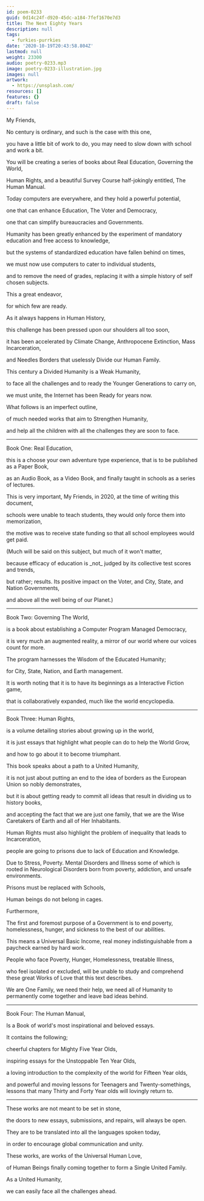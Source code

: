 ```yaml
---
id: poem-0233
guid: 0d14c24f-d920-45dc-a184-7fef1670e7d3
title: The Next Eighty Years
description: null
tags:
  - furkies-purrkies
date: '2020-10-19T20:43:58.804Z'
lastmod: null
weight: 23300
audio: poetry-0233.mp3
image: poetry-0233-illustration.jpg
images: null
artwork:
  - https://unsplash.com/
resources: []
features: {}
draft: false
---
```


My Friends,

No century is ordinary, and such is the case with this one,

you have a little bit of work to do, you may need to slow down with school and work a bit.

You will be creating a series of books about Real Education, Governing the World,

Human Rights, and a beautiful Survey Course half-jokingly entitled, The Human Manual.

Today computers are everywhere, and they hold a powerful potential,

one that can enhance Education, The Voter and Democracy,

one that can simplify bureaucracies and Governments.

Humanity has been greatly enhanced by the experiment of mandatory education and free access to knowledge,

but the systems of standardized education have fallen behind on times,

we must now use computers to cater to individual students,

and to remove the need of grades, replacing it with a simple history of self chosen subjects.

This a great endeavor,

for which few are ready.

As it always happens in Human History,

this challenge has been pressed upon our shoulders all too soon,

it has been accelerated by Climate Change, Anthropocene Extinction, Mass Incarceration,

and Needles Borders that uselessly Divide our Human Family.

This century a Divided Humanity is a Weak Humanity,

to face all the challenges and to ready the Younger Generations to carry on,

we must unite, the Internet has been Ready for years now.

What follows is an imperfect outline,

of much needed works that aim to Strengthen Humanity,

and help all the children with all the challenges they are soon to face.

---

Book One: Real Education,

this is a choose your own adventure type experience, that is to be published as a Paper Book,

as an Audio Book, as a Video Book, and finally taught in schools as a series of lectures.

This is very important, My Friends, in 2020, at the time of writing this document,

schools were unable to teach students, they would only force them into memorization,

the motive was to receive state funding so that all school employees would get paid.

(Much will be said on this subject, but much of it won't matter,

because efficacy of education is \_not\_ judged by its collective test scores and trends,

but rather; results. Its positive impact on the Voter, and City, State, and Nation Governments,

and above all the well being of our Planet.)

---

Book Two: Governing The World,

is a book about establishing a Computer Program Managed Democracy,

it is very much an augmented reality, a mirror of our world where our voices count for more.

The program harnesses the Wisdom of the Educated Humanity;

for City, State, Nation, and Earth management.

It is worth noting that it is to have its beginnings as a Interactive Fiction game,

that is collaboratively expanded, much like the world encyclopedia.

---

Book Three: Human Rights,

is a volume detailing stories about growing up in the world,

it is just essays that highlight what people can do to help the World Grow,

and how to go about it to become triumphant.

This book speaks about a path to a United Humanity,

it is not just about putting an end to the idea of borders as the European Union so nobly demonstrates,

but it is about getting ready to commit all ideas that result in dividing us to history books,

and accepting the fact that we are just one family, that we are the Wise Caretakers of Earth and all of Her Inhabitants.

Human Rights must also highlight the problem of inequality that leads to Incarceration,

people are going to prisons due to lack of Education and Knowledge.

Due to Stress, Poverty. Mental Disorders and Illness some of which is rooted in Neurological Disorders born from poverty, addiction, and unsafe environments.

Prisons must be replaced with Schools,

Human beings do not belong in cages.

Furthermore,

The first and foremost purpose of a Government is to end poverty, homelessness, hunger, and sickness to the best of our abilities.

This means a Universal Basic Income, real money indistinguishable from a paycheck earned by hard work.

People who face Poverty, Hunger, Homelessness, treatable Illness,

who feel isolated or excluded, will be unable to study and comprehend these great Works of Love that this text describes.

We are One Family, we need their help, we need all of Humanity to permanently come together and leave bad ideas behind.

---

Book Four: The Human Manual,

Is a Book of world's most inspirational and beloved essays.

It contains the following;

cheerful chapters for Mighty Five Year Olds,

inspiring essays for the Unstoppable Ten Year Olds,

a loving introduction to the complexity of the world for Fifteen Year olds,

and powerful and moving lessons for Teenagers and Twenty-somethings, lessons that many Thirty and Forty Year olds will lovingly return to.

---

These works are not meant to be set in stone,

the doors to new essays, submissions, and repairs, will always be open.

They are to be translated into all the languages spoken today,

in order to encourage global communication and unity.

These works, are works of the Universal Human Love,

of Human Beings finally coming together to form a Single United Family.

As a United Humanity,

we can easily face all the challenges ahead.
